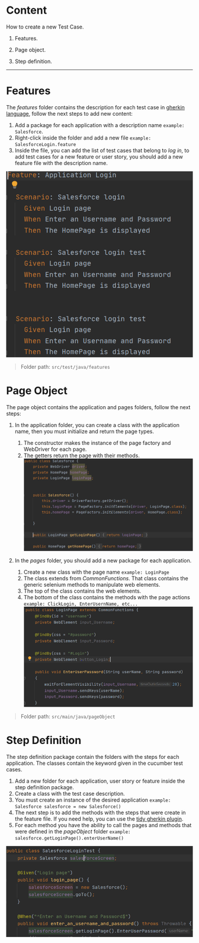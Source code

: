 # Content

How to create a new Test Case.

1. Features.

2. Page object.

3. Step definition.

-----------------------

# Features

The _features_ folder contains the description for each test case
in [gherkin language](https://cucumber.io/docs/gherkin/reference/),
follow the next steps to add new content:
 
1. Add a package for each application with a description name `example: Salesforce`.
2. Right-click inside the folder and add a new file  `example: SalesforceLogin.feature`
3. Inside the file, you can add the list of test cases that belong to _log in_,
to add test cases for a new feature or user story, you should add 
a new feature file with the description name.

![cucumberTest](../../../.img/cucumber/cucumberTest.PNG)

>Folder path: `src/test/java/features`   

# Page Object
The page object contains the application and pages folders, follow
the next steps:

1. In the application folder, you  can create a class with the application name,
then you must initialize and return the page types.
    1. The constructor makes the instance of the page factory and WebDriver for
    each page.
    2. The getters return the page with their methods.
![application](../../../.img/cucumber/application.PNG)

2. In the _pages_ folder, you should add a new package for each application.
    1. Create a new class with the page name `example: LoginPage`
    2. The class extends from _CommonFunctions_. That class contains 
    the generic selenium methods to manipulate web elements.
    3. The top of the class contains the web elements.
    4. The bottom of the class contains the methods with the page actions 
    `example: ClickLogin, EnterUsernName, etc...`
![pages](../../../.img/cucumber/pages.PNG)
    
>Folder path: `src/main/java/pageObject`

# Step Definition

The step definition package contain the folders with the steps
for each application. The classes contain the keyword given 
in the cucumber test cases.

1. Add a new folder for each application, user story or feature
inside the step definition package.
2. Create a class with the test case description.
3. You must create an instance of the desired application
   `example: Salesforce salesforce = new Salesforce()` 
4. The next step is to add the methods with the steps that 
were create in the feature file. If you need help, you can
use the [tidy gherkin plugin](https://chrome.google.com/webstore/detail/tidy-gherkin/nobemmencanophcnicjhfhnjiimegjeo?hl=en-GB).   
5. For each method you have the ability to call the pages and methods
that were defined in the _pageObject_ folder
    `example: salesforce.getLoginPage().enterUserName()`
    
![pages](../../../.img/cucumber/stepDefinition.PNG)    